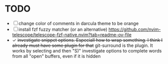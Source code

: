 # TODO
- ☐ change color of comments in darcula theme to be orange
- ☐ install fzf fuzzy matcher (or an alternative) https://github.com/nvim-telescope/telescope-fzf-native.nvim?tab=readme-ov-file
- ✓ ~~investigate snippet options. Especiall how to wrap something. I think I already must have some plugin for that~~
    git-surround is the plugin. It works by selecting and then "S)"
investigate options to complete words from all "open" buffers, even if it is hidden
